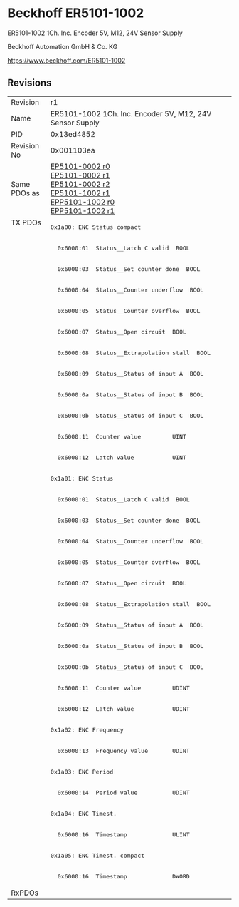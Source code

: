 # Beckhoff ER5101-1002

ER5101-1002 1Ch. Inc. Encoder 5V, M12, 24V Sensor Supply

Beckhoff Automation GmbH & Co. KG

https://www.beckhoff.com/ER5101-1002

## Revisions
<table>
<tr>
<td>Revision</td>
<td>r1</td>
</tr>
<tr>
<td>Name</td>
<td>ER5101-1002 1Ch. Inc. Encoder 5V, M12, 24V Sensor Supply</td>
</tr>
<tr>
<td>PID</td>
<td>0x13ed4852</td>
</tr>
<tr>
<td>Revision No</td>
<td>0x001103ea</td>
</tr>
<tr>
<td>Same PDOs as</td>
<td><a href="EP5101-0002.md">EP5101-0002 r0</a><br/><a href="EP5101-0002.md">EP5101-0002 r1</a><br/><a href="EP5101-0002.md">EP5101-0002 r2</a><br/><a href="EP5101-1002.md">EP5101-1002 r1</a><br/><a href="EPP5101-1002.md">EPP5101-1002 r0</a><br/><a href="EPP5101-1002.md">EPP5101-1002 r1</a></td>
</tr>
<tr>
<td rowspan=32 valign=top>TX PDOs</td>
<td><pre>0x1a00: ENC Status compact</pre></td>
<td></td>
</tr>
<tr>
<td><pre>  0x6000:01  Status__Latch C valid  BOOL</pre></td>
</tr>
<tr>
<td><pre>  0x6000:03  Status__Set counter done  BOOL</pre></td>
</tr>
<tr>
<td><pre>  0x6000:04  Status__Counter underflow  BOOL</pre></td>
</tr>
<tr>
<td><pre>  0x6000:05  Status__Counter overflow  BOOL</pre></td>
</tr>
<tr>
<td><pre>  0x6000:07  Status__Open circuit  BOOL</pre></td>
</tr>
<tr>
<td><pre>  0x6000:08  Status__Extrapolation stall  BOOL</pre></td>
</tr>
<tr>
<td><pre>  0x6000:09  Status__Status of input A  BOOL</pre></td>
</tr>
<tr>
<td><pre>  0x6000:0a  Status__Status of input B  BOOL</pre></td>
</tr>
<tr>
<td><pre>  0x6000:0b  Status__Status of input C  BOOL</pre></td>
</tr>
<tr>
<td><pre>  0x6000:11  Counter value         UINT</pre></td>
</tr>
<tr>
<td><pre>  0x6000:12  Latch value           UINT</pre></td>
</tr>
<tr>
<td><pre>0x1a01: ENC Status</pre></td>
</tr>
<tr>
<td><pre>  0x6000:01  Status__Latch C valid  BOOL</pre></td>
</tr>
<tr>
<td><pre>  0x6000:03  Status__Set counter done  BOOL</pre></td>
</tr>
<tr>
<td><pre>  0x6000:04  Status__Counter underflow  BOOL</pre></td>
</tr>
<tr>
<td><pre>  0x6000:05  Status__Counter overflow  BOOL</pre></td>
</tr>
<tr>
<td><pre>  0x6000:07  Status__Open circuit  BOOL</pre></td>
</tr>
<tr>
<td><pre>  0x6000:08  Status__Extrapolation stall  BOOL</pre></td>
</tr>
<tr>
<td><pre>  0x6000:09  Status__Status of input A  BOOL</pre></td>
</tr>
<tr>
<td><pre>  0x6000:0a  Status__Status of input B  BOOL</pre></td>
</tr>
<tr>
<td><pre>  0x6000:0b  Status__Status of input C  BOOL</pre></td>
</tr>
<tr>
<td><pre>  0x6000:11  Counter value         UDINT</pre></td>
</tr>
<tr>
<td><pre>  0x6000:12  Latch value           UDINT</pre></td>
</tr>
<tr>
<td><pre>0x1a02: ENC Frequency</pre></td>
</tr>
<tr>
<td><pre>  0x6000:13  Frequency value       UDINT</pre></td>
</tr>
<tr>
<td><pre>0x1a03: ENC Period</pre></td>
</tr>
<tr>
<td><pre>  0x6000:14  Period value          UDINT</pre></td>
</tr>
<tr>
<td><pre>0x1a04: ENC Timest.</pre></td>
</tr>
<tr>
<td><pre>  0x6000:16  Timestamp             ULINT</pre></td>
</tr>
<tr>
<td><pre>0x1a05: ENC Timest. compact</pre></td>
</tr>
<tr>
<td><pre>  0x6000:16  Timestamp             DWORD</pre></td>
</tr>
<tr>
<td>RxPDOs</td>
<td></td>
</tr>
</table>
